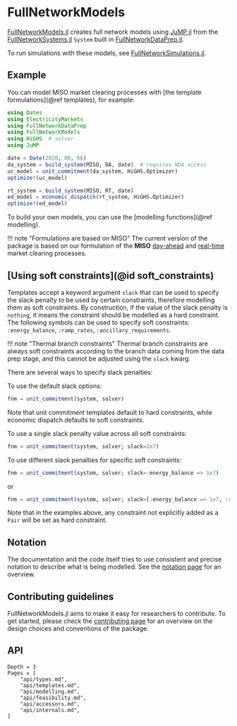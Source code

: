 # FullNetworkModels

[FullNetworkModels.jl](https://gitlab.invenia.ca/invenia/research/FullNetworkModels.jl/) creates full network models using [JuMP.jl](https://github.com/jump-dev/JuMP.jl) from the [FullNetworkSystems.jl](https://github.com/invenia/FullNetworkSystems.jl) `System` built in [FullNetworkDataPrep.jl](https://gitlab.invenia.ca/invenia/research/FullNetworkDataPrep.jl).

To run simulations with these models, see [FullNetworkSimulations.jl](https://invenia.pages.invenia.ca/research/FullNetworkSimulations.jl/).

## Example

You can model MISO market clearing processes with [the template formulations](@ref templates),
for example:
```julia
using Dates
using ElectricityMarkets
using FullNetworkDataPrep
using FullNetworkModels
using HiGHS  # solver
using JuMP

date = Date(2020, 08, 06)
da_system = build_system(MISO, DA, date)  # requires NDA access
uc_model = unit_commitment(da_system, HiGHS.Optimizer)
optimize!(uc_model)

rt_system = build_system(MISO, RT, date)
ed_model = economic_dispatch(rt_system, HiGHS.Optimizer)
optimize!(ed_model)
```

To build your own models, you can use the [modelling functions](@ref modelling).

!!! note "Formulations are based on MISO"
    The current version of the package is based on our formulation of the **MISO**
    [day-ahead](https://drive.google.com/file/d/1ruSRtcLl9oicaJtZqWPI8S28sHW2C8Ji/view) and
    [real-time](https://drive.google.com/file/d/1IhAv-Djqc72RPXsB3JBzWYYYbcpw8_0q/view)
    market clearing processes.

## [Using soft constraints](@id soft_constraints)

Templates accept a keyword argument `slack` that can be used to specify the slack penalty to be used by certain constraints, therefore modelling them as soft constraints.
By construction, if the value of the slack penalty is `nothing`, it means the constraint should be modelled as a hard constraint.
The following symbols can be used to specify soft constraints: `:energy_balance`, `:ramp_rates`, `:ancillary_requirements`.

!!! note "Thermal branch constraints"
    Thermal branch constraints are always soft constraints according to the branch data coming from the data prep stage, and this cannot be adjusted using the `slack` kwarg.

There are several ways to specify slack penalties:

To use the default slack options:
```julia
fnm = unit_commitment(system, solver)
```
Note that unit commitment templates default to hard constraints, while economic dispatch defaults to soft constraints.

To use a single slack penalty value across all soft constraints:
```julia
fnm = unit_commitment(system, solver; slack=1e7)
```

To use different slack penalties for specific soft constraints:
```julia
fnm = unit_commitment(system, solver; slack=:energy_balance => 1e7)
```
or
```julia
fnm = unit_commitment(system, solver; slack=[:energy_balance => 1e7, :ramp_rates => 1e6])
```
Note that in the examples above, any constraint not explicitly added as a `Pair` will be set as hard constraint.

## Notation
The documentation and the code itself tries to use consistent and precise notation to describe what is being modelled.
See the [notation page](notation.md) for an overview.

## Contributing guidelines
FullNetworkModels.jl aims to make it easy for researchers to contribute.
To get started, please check the [contributing page](contributing.md) for an overview on the design choices and conventions of the package.

## API
```@contents
Depth = 3
Pages = [
    "api/types.md",
    "api/templates.md",
    "api/modelling.md",
    "api/feasibility.md",
    "api/accessors.md",
    "api/internals.md",
]
```
